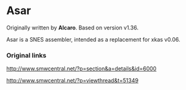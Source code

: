 # Asar
Originally written by **Alcaro**. Based on version v1.36.

Asar is a SNES assembler, intended as a replacement for xkas v0.06.


### Original links
http://www.smwcentral.net/?p=section&a=details&id=6000

http://www.smwcentral.net/?p=viewthread&t=51349
